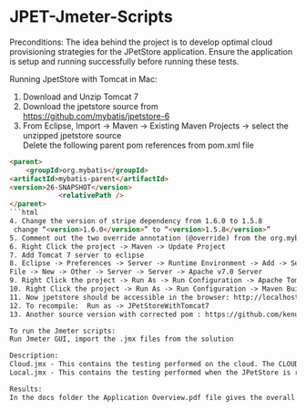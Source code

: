 # JPET-Jmeter-Scripts
Preconditions:
The idea behind the project is to develop optimal cloud provisioning strategies for the JPetStore application. Ensure the application is
setup and running successfully before running these tests. 

Running JpetStore with Tomcat in Mac:  
 
1. Download and Unzip Tomcat 7  
2. Download the jpetstore source from https://github.com/mybatis/jpetstore-6  
3. From Eclipse, Import -> Maven -> Existing Maven Projects -> select the unzipped jpetstore source  
Delete the following parent pom references from pom.xml file  
```html 
<parent>  
 	<groupId>org.mybatis</groupId>  
<artifactId>mybatis-parent</artifactId>  
<version>26-SNAPSHOT</version>  
 			<relativePath />  
</parent>   
```html
4. Change the version of stripe dependency from 1.6.0 to 1.5.8  
 change “<version>1.6.0</version>” to “<version>1.5.8</version>”  
5. Comment out the two override annotation (@override) from the org.mybatis.jpetstore.web.actions.AbstractActionBean.java file  
6. Right Click the project -> Maven -> Update Project
7. Add Tomcat 7 server to eclipse
8. Eclipse -> Preferences -> Server -> Runtime Environment -> Add -> Select the tomcat7 directory
File -> New -> Other -> Server -> Server -> Apache v7.0 Server
9. Right Click the project -> Run As -> Run Configuration -> Apache Tomcat -> New Configuration -> Add Tomcat 7
10. Right Click the project -> Run As -> Run Configuration -> Maven Build -> New Configuration (Name as JPetStoreWithTomcat7) -> Browse the project as base directory ->  Goals: tomcat7:run -> Run
11. Now jpetstore should be accessible in the browser: http://localhost:8080/jpetstore/
12. To recompile:  Run as -> JPetStoreWithTomcat7
13. Another source version with corrected pom : https://github.com/kenu/jpetstore-6 [Not Tested]

To run the Jmeter scripts:
Run Jmeter GUI, import the .jmx files from the solution

Description:
Cloud.jmx - This contains the testing performed on the cloud. The CLOUDPATH variable value can be modified accordingly to the URL of your cloud account
Local.jmx - This contains the testing performed when the JPetStore is runnin locally on the system

Results: 
In the docs folder the Application Overview.pdf file gives the overall explanation of the project and the findings on the cloud.

